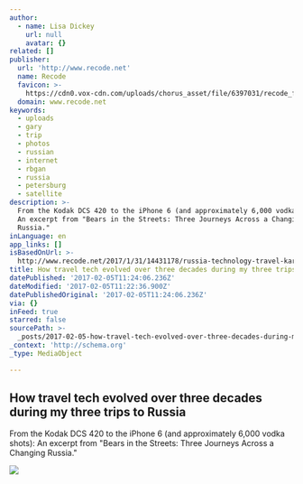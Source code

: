 ```yaml
---
author:
  - name: Lisa Dickey
    url: null
    avatar: {}
related: []
publisher:
  url: 'http://www.recode.net'
  name: Recode
  favicon: >-
    https://cdn0.vox-cdn.com/uploads/chorus_asset/file/6397031/recode_favicon-64.0.png
  domain: www.recode.net
keywords:
  - uploads
  - gary
  - trip
  - photos
  - russian
  - internet
  - rbgan
  - russia
  - petersburg
  - satellite
description: >-
  From the Kodak DCS 420 to the iPhone 6 (and approximately 6,000 vodka shots):
  An excerpt from "Bears in the Streets: Three Journeys Across a Changing
  Russia."
inLanguage: en
app_links: []
isBasedOnUrl: >-
  http://www.recode.net/2017/1/31/14431178/russia-technology-travel-kara-swisher-internet
title: How travel tech evolved over three decades during my three trips to Russia
datePublished: '2017-02-05T11:24:06.236Z'
dateModified: '2017-02-05T11:22:36.900Z'
datePublishedOriginal: '2017-02-05T11:24:06.236Z'
via: {}
inFeed: true
starred: false
sourcePath: >-
  _posts/2017-02-05-how-travel-tech-evolved-over-three-decades-during-my-three-t.md
_context: 'http://schema.org'
_type: MediaObject

---
```

<article style=""><h1>How travel tech evolved over three decades during my three trips to Russia</h1><p>From the Kodak DCS 420 to the iPhone 6 (and approximately 6,000 vodka shots): An excerpt from "Bears in the Streets: Three Journeys Across a Changing Russia."</p><img src="https://cdn2.vox-cdn.com/uploads/chorus_asset/file/7891633/5___David_and_Lisa.jpg" /></article>